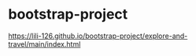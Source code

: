 # bootstrap-project

https://lili-126.github.io/bootstrap-project/explore-and-travel/main/index.html
